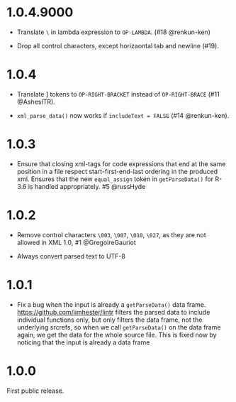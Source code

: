 
# 1.0.4.9000

* Translate `\` in lambda expression to `OP-LAMBDA`. (#18 @renkun-ken)

* Drop all control characters, except horizaontal tab and newline (#19).

# 1.0.4

* Translate ] tokens to `OP-RIGHT-BRACKET` instead of
  `OP-RIGHT-BRACE` (#11 @AshesITR).

* `xml_parse_data()` now works if `includeText = FALSE`
  (#14 @renkun-ken).

# 1.0.3

* Ensure that closing xml-tags for code expressions that end at the same
  position in a file respect start-first-end-last ordering in the produced xml.
  Ensures that the new `equal_assign` token in `getParseData()` for R-3.6 is
  handled appropriately. #5 @russHyde

# 1.0.2

* Remove control characters `\003`, `\007`, `\010`, `\027`, as they are
  not allowed in XML 1.0, #1 @GregoireGauriot

* Always convert parsed text to UTF-8

# 1.0.1

* Fix a bug when the input is already a `getParseData()` data frame.
  https://github.com/jimhester/lintr filters the parsed data to include
  individual functions only, but only filters the data frame, not the
  underlying srcrefs, so when we call `getParseData()` on the data frame
  again, we get the data for the whole source file. This is fixed now by
  noticing that the input is already a data frame

# 1.0.0

First public release.
